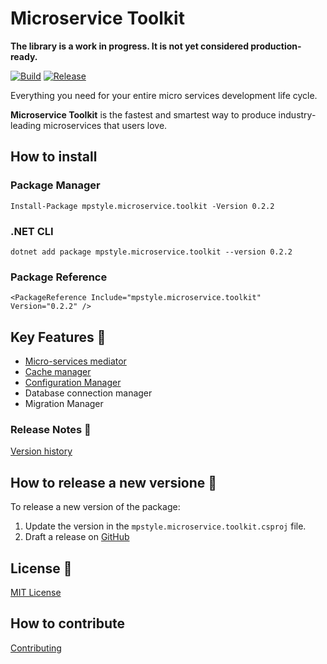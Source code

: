# Microservice Toolkit

__The library is a work in progress. It is not yet considered production-ready.__

[![Build](https://github.com/MpStyle/microservicetoolkit/actions/workflows/build.yml/badge.svg)](https://github.com/MpStyle/microservicetoolkit/actions/workflows/build.yml)
[![Release](https://github.com/MpStyle/microservicetoolkit/actions/workflows/release.yml/badge.svg)](https://github.com/MpStyle/microservicetoolkit/actions/workflows/release.yml)

Everything you need for your entire micro services development life cycle. 

__Microservice Toolkit__ is the fastest and smartest way to produce industry-leading microservices that users love.

## How to install

### Package Manager
```
Install-Package mpstyle.microservice.toolkit -Version 0.2.2
```

### .NET CLI
```
dotnet add package mpstyle.microservice.toolkit --version 0.2.2
```

### Package Reference
```
<PackageReference Include="mpstyle.microservice.toolkit" Version="0.2.2" />
```

## Key Features :key:
- [Micro-services mediator](microservicetoolkit/book/messagemediator/README.md)
- [Cache manager](microservicetoolkit/book/cachemanager/README.md)
- [Configuration Manager](microservicetoolkit/book/configurationmanager/README.md)
- Database connection manager
- Migration Manager

### Release Notes :page_with_curl:
[Version history](https://github.com/MpStyle/microservicetoolkit/releases)

## How to release a new versione :rocket:

To release a new version of the package:
1. Update the version in the `mpstyle.microservice.toolkit.csproj` file.
3. Draft a release on [GitHub](https://github.com/MpStyle/microservicetoolkit/releases)

## License :bookmark_tabs:

[MIT License](https://opensource.org/licenses/MIT)

## How to contribute

[Contributing](CONTRIBUTING.md)